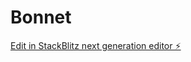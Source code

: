 # Bonnet

[Edit in StackBlitz next generation editor ⚡️](https://stackblitz.com/~/github.com/AbdelKD94/Bonnet)